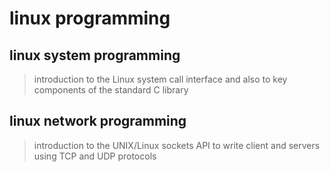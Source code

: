 # linux programming

## linux system programming
> introduction to the Linux system call interface and also to key components of the standard C library

## linux network programming
> introduction to the UNIX/Linux sockets API to write client and servers using TCP and UDP protocols
